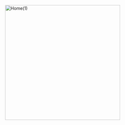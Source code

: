 <img width="375" alt="Home(1)" src="https://github.com/user-attachments/assets/13c5c696-80ba-4d65-bb63-0ad2f880941e">
